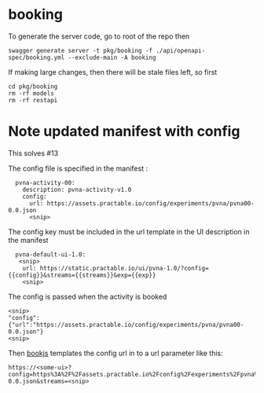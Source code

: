 # booking

To generate the server code, go to root of the repo then

```
swagger generate server -t pkg/booking -f ./api/openapi-spec/booking.yml --exclude-main -A booking
```

If making large changes, then there will be stale files left, so first
```
cd pkg/booking
rm -rf models
rm -rf restapi
```


# Note updated manifest with config

This solves #13 

The config file is specified in the manifest :

```
  pvna-activity-00:
    description: pvna-activity-v1.0
    config:
      url: https://assets.practable.io/config/experiments/pvna/pvna00-0.0.json
      <snip>
```

The config key must be included in the url template in the UI description in the manifest

```
  pvna-default-ui-1.0:
   <snip>
    url: https://static.practable.io/ui/pvna-1.0/?config={{config}}&streams={{streams}}&exp={{exp}}
    <snip>
```

The config is passed when the activity is booked

```
<snip> 
"config":{"url":"https://assets.practable.io/config/experiments/pvna/pvna00-0.0.json"}
<snip>
```

Then [bookjs](https://github.com/practable/bookjs) templates the config url in to a url parameter like this:
```
https://<some-ui>?config=https%3A%2F%2Fassets.practable.io%2Fconfig%2Fexperiments%2Fpvna%2Fpvna00-0.0.json&streams=<snip>
```
